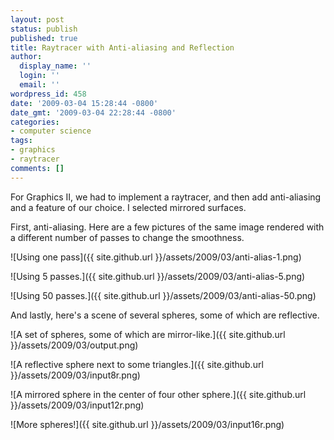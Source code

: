 ```yaml
---
layout: post
status: publish
published: true
title: Raytracer with Anti-aliasing and Reflection
author:
  display_name: ''
  login: ''
  email: ''
wordpress_id: 458
date: '2009-03-04 15:28:44 -0800'
date_gmt: '2009-03-04 22:28:44 -0800'
categories:
- computer science
tags:
- graphics
- raytracer
comments: []
---
```

For Graphics II, we had to implement a raytracer, and then add anti-aliasing and a feature of our choice.  I selected mirrored surfaces.

First, anti-aliasing.  Here are a few pictures of the same image rendered with a different number of passes to change the smoothness.

![Using one pass]({{ site.github.url }}/assets/2009/03/anti-alias-1.png)

![Using 5 passes.]({{ site.github.url }}/assets/2009/03/anti-alias-5.png)

![Using 50 passes.]({{ site.github.url }}/assets/2009/03/anti-alias-50.png)

And lastly, here's a scene of several spheres, some of which are reflective.

![A set of spheres, some of which are mirror-like.]({{ site.github.url }}/assets/2009/03/output.png)

![A reflective sphere next to some triangles.]({{ site.github.url }}/assets/2009/03/input8r.png)

![A mirrored sphere in the center of four other sphere.]({{ site.github.url }}/assets/2009/03/input12r.png)

![More spheres!]({{ site.github.url }}/assets/2009/03/input16r.png)
